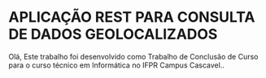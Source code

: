 # APLICAÇÃO REST PARA CONSULTA DE DADOS GEOLOCALIZADOS
Olá, Este trabalho foi desenvolvido como Trabalho de Conclusão de Curso para o curso técnico em Informática no IFPR Campus Cascavel..
